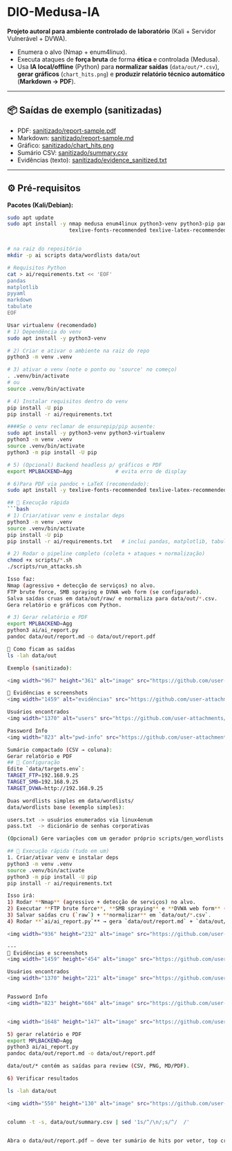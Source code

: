 # DIO-Medusa-IA

**Projeto autoral para ambiente controlado de laboratório** (Kali + Servidor Vulnerável + DVWA).
- Enumera o alvo (Nmap + enum4linux).
- Executa ataques de **força bruta** de forma **ética** e controlada (Medusa).
- Usa **IA local/offline** (Python) para **normalizar saídas** (`data/out/*.csv`), **gerar gráficos** (`chart_hits.png`) e **produzir relatório técnico automático** (**Markdown → PDF**).

---

## 📦 Saídas de exemplo (sanitizadas)
- PDF: [sanitizado/report-sample.pdf](sanitizado/report-sample.pdf)  
- Markdown: [sanitizado/report-sample.md](sanitizado/report-sample.md)  
- Gráfico: [sanitizado/chart_hits.png](sanitizado/chart_hits.png)  
- Sumário CSV: [sanitizado/summary.csv](sanitizado/summary.csv)  
- Evidências (texto): [sanitizado/evidence_sanitized.txt](sanitizado/evidence_sanitized.txt)

---

## ⚙️ Pré-requisitos

**Pacotes (Kali/Debian):**
```bash
sudo apt update
sudo apt install -y nmap medusa enum4linux python3-venv python3-pip pandoc \
                    texlive-fonts-recommended texlive-latex-recommended texlive-latex-extra


# na raiz do repositório
mkdir -p ai scripts data/wordlists data/out

# Requisitos Python
cat > ai/requirements.txt << 'EOF'
pandas
matplotlib
pyyaml
markdown
tabulate
EOF

Usar virtualenv (recomendado)
# 1) Dependência do venv
sudo apt install -y python3-venv

# 2) Criar e ativar o ambiente na raiz do repo
python3 -m venv .venv

# 3) ativar o venv (note o ponto ou 'source' no começo)
. .venv/bin/activate
# ou
source .venv/bin/activate

# 4) Instalar requisitos dentro do venv
pip install -U pip
pip install -r ai/requirements.txt

####Se o venv reclamar de ensurepip/pip ausente:
sudo apt install -y python3-venv python3-virtualenv
python3 -m venv .venv
source .venv/bin/activate
python3 -m pip install -U pip

# 5) (Opcional) Backend headless p/ gráficos e PDF
export MPLBACKEND=Agg              # evita erro de display

# 6)Para PDF via pandoc + LaTeX (recomendado):
sudo apt install -y texlive-fonts-recommended texlive-latex-recommended texlive-latex-extra

## 🚀 Execução rápida
```bash
# 1) Criar/ativar venv e instalar deps
python3 -m venv .venv
source .venv/bin/activate
pip install -U pip
pip install -r ai/requirements.txt   # inclui pandas, matplotlib, tabulate, pyyaml, markdown

# 2) Rodar o pipeline completo (coleta + ataques + normalização)
chmod +x scripts/*.sh
./scripts/run_attacks.sh

Isso faz:
Nmap (agressivo + detecção de serviços) no alvo.
FTP brute force, SMB spraying e DVWA web form (se configurado).
Salva saídas cruas em data/out/raw/ e normaliza para data/out/*.csv.
Gera relatório e gráficos com Python.

# 3) Gerar relatório e PDF
export MPLBACKEND=Agg
python3 ai/ai_report.py
pandoc data/out/report.md -o data/out/report.pdf

🔎 Como ficam as saídas
ls -lah data/out

Exemplo (sanitizado):

<img width="967" height="361" alt="image" src="https://github.com/user-attachments/assets/5c6f37f0-9851-4de3-8b89-9f4bba319014" />

📸 Evidências e screenshots
<img width="1459" alt="evidências" src="https://github.com/user-attachments/assets/17b09d3e-8f97-4b09-915d-8d5da42c0a48" />

Usuários encontrados
<img width="1370" alt="users" src="https://github.com/user-attachments/assets/48ab2aa3-8468-4703-a716-e0652e8795b3" />

Password Info
<img width="823" alt="pwd-info" src="https://github.com/user-attachments/assets/f07e4b28-83f9-4af8-9ba7-36503600e319" />

Sumário compactado (CSV → coluna):
Gerar relatório e PDF
## 🔑 Configuração
Edite `data/targets.env`:
TARGET_FTP=192.168.9.25
TARGET_SMB=192.168.9.25
TARGET_DVWA=http://192.168.9.25

Duas wordlists simples em data/wordlists/
data/wordlists base (exemplo simples):

users.txt -> usuários enumerados via linux4enum
pass.txt  -> dicionário de senhas corporativas

(Opcional) Gere variações com um gerador próprio scripts/gen_wordlists.py (se quiser ampliar o dicionário).

## 🚀 Execução rápida (tudo em um)
1. Criar/ativar venv e instalar deps
python3 -m venv .venv
source .venv/bin/activate
python3 -m pip install -U pip
pip install -r ai/requirements.txt

Isso irá:
1) Rodar **Nmap** (agressivo + detecção de serviços) no alvo.
2) Executar **FTP brute force**, **SMB spraying** e **DVWA web form** (se configurado).
3) Salvar saídas cru (`raw`) + **normalizar** em `data/out/*.csv`.
4) Rodar **`ai/ai_report.py`** → gera `data/out/report.md` + `data/out/report.pdf` + gráficos `.png`.

<img width="936" height="232" alt="image" src="https://github.com/user-attachments/assets/16c80a78-f3de-4f7b-a7df-6aa1de041e29" />

---
📸 Evidências e screenshots
<img width="1459" height="454" alt="image" src="https://github.com/user-attachments/assets/17b09d3e-8f97-4b09-915d-8d5da42c0a48" />

Usuários encontrados
<img width="1370" height="221" alt="image" src="https://github.com/user-attachments/assets/48ab2aa3-8468-4703-a716-e0652e8795b3" />


Password Info
<img width="823" height="604" alt="image" src="https://github.com/user-attachments/assets/f07e4b28-83f9-4af8-9ba7-36503600e319" />


<img width="1648" height="147" alt="image" src="https://github.com/user-attachments/assets/0b575c66-1d43-4640-9ee5-05aa585a7677" />

5) gerar relatório e PDF
export MPLBACKEND=Agg
python3 ai/ai_report.py
pandoc data/out/report.md -o data/out/report.pdf

data/out/* contém as saídas para review (CSV, PNG, MD/PDF).

6) Verificar resultados

ls -lah data/out

<img width="550" height="130" alt="image" src="https://github.com/user-attachments/assets/87d77a25-701f-4a5d-bcaa-6fe2add5a56f" />


column -t -s, data/out/summary.csv | sed '1s/^/\n/;s/^/  /'


Abra o data/out/report.pdf — deve ter sumário de hits por vetor, top credenciais e gráficos.

